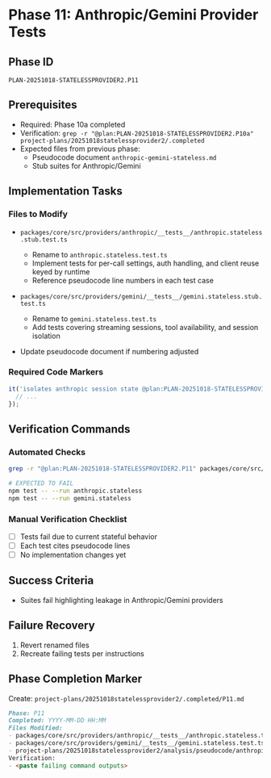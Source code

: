 # Phase 11: Anthropic/Gemini Provider Tests

## Phase ID

`PLAN-20251018-STATELESSPROVIDER2.P11`

## Prerequisites

- Required: Phase 10a completed
- Verification: `grep -r "@plan:PLAN-20251018-STATELESSPROVIDER2.P10a" project-plans/20251018statelessprovider2/.completed`
- Expected files from previous phase:
  - Pseudocode document `anthropic-gemini-stateless.md`
  - Stub suites for Anthropic/Gemini

## Implementation Tasks

### Files to Modify

- `packages/core/src/providers/anthropic/__tests__/anthropic.stateless.stub.test.ts`
  - Rename to `anthropic.stateless.test.ts`
  - Implement tests for per-call settings, auth handling, and client reuse keyed by runtime
  - Reference pseudocode line numbers in each test case

- `packages/core/src/providers/gemini/__tests__/gemini.stateless.stub.test.ts`
  - Rename to `gemini.stateless.test.ts`
  - Add tests covering streaming sessions, tool availability, and session isolation

- Update pseudocode document if numbering adjusted

### Required Code Markers

```typescript
it('isolates anthropic session state @plan:PLAN-20251018-STATELESSPROVIDER2.P11 @requirement:REQ-SP2-001 @pseudocode anthropic-gemini-stateless.md lines X-Y', async () => {
  // ...
});
```

## Verification Commands

### Automated Checks

```bash
grep -r "@plan:PLAN-20251018-STATELESSPROVIDER2.P11" packages/core/src/providers/anthropic/__tests__/anthropic.stateless.test.ts packages/core/src/providers/gemini/__tests__/gemini.stateless.test.ts

# EXPECTED TO FAIL
npm test -- --run anthropic.stateless
npm test -- --run gemini.stateless
```

### Manual Verification Checklist

- [ ] Tests fail due to current stateful behavior
- [ ] Each test cites pseudocode lines
- [ ] No implementation changes yet

## Success Criteria

- Suites fail highlighting leakage in Anthropic/Gemini providers

## Failure Recovery

1. Revert renamed files
2. Recreate failing tests per instructions

## Phase Completion Marker

Create: `project-plans/20251018statelessprovider2/.completed/P11.md`

```markdown
Phase: P11
Completed: YYYY-MM-DD HH:MM
Files Modified:
- packages/core/src/providers/anthropic/__tests__/anthropic.stateless.test.ts
- packages/core/src/providers/gemini/__tests__/gemini.stateless.test.ts
- project-plans/20251018statelessprovider2/analysis/pseudocode/anthropic-gemini-stateless.md
Verification:
- <paste failing command outputs>
```
